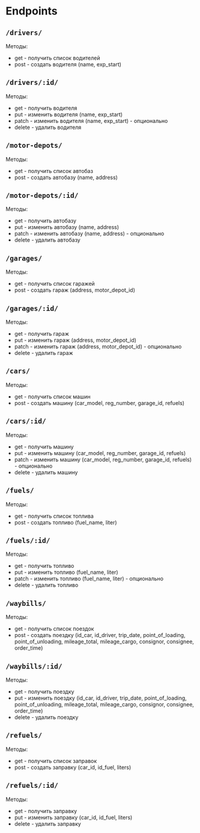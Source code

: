 # Endpoints

## ``` /drivers/ ```

Методы:

* get - получить список водителей
* post - создать водителя (name, exp_start)

## ``` /drivers/:id/ ```
Методы:

* get - получить водителя
* put - изменить водителя (name, exp_start)
* patch - изменить водителя (name, exp_start) - опционально
* delete - удалить водителя

## ``` /motor-depots/ ```
Методы:

* get - получить список автобаз
* post - создать автобазу (name, address)

## ``` /motor-depots/:id/ ```
Методы:

* get - получить автобазу
* put - изменить автобазу (name, address)
* patch - изменить автобазу (name, address) - опционально
* delete - удалить автобазу

## ``` /garages/ ```
Методы:

* get - получить список гаражей
* post - создать гараж (address, motor_depot_id)

## ``` /garages/:id/ ```
Методы:

* get - получить гараж
* put - изменить гараж (address, motor_depot_id)
* patch - изменить гараж (address, motor_depot_id) - опционально
* delete - удалить гараж


## ``` /cars/ ```
Методы:

* get - получить список машин
* post - создать машину (car_model, reg_number, garage_id, refuels)

## ``` /cars/:id/ ```
Методы:

* get - получить машину
* put - изменить машину (car_model, reg_number, garage_id, refuels)
* patch - изменить машину (car_model, reg_number, garage_id, refuels) - опционально
* delete - удалить машину


## ``` /fuels/ ```
Методы:

* get - получить список топлива
* post - создать топливо (fuel_name, liter)

## ``` /fuels/:id/ ```
Методы:

* get - получить топливо
* put - изменить топливо (fuel_name, liter)
* patch - изменить топливо (fuel_name, liter) - опционально
* delete - удалить топливо


## ``` /waybills/ ```
Методы:

* get - получить список поездок
* post - создать поездку (id_car, id_driver, trip_date, point_of_loading, point_of_unloading, mileage_total, mileage_cargo, consignor, consignee, order_time)

## ``` /waybills/:id/ ```
Методы:

* get - получить поездку
* put - изменить поездку (id_car, id_driver, trip_date, point_of_loading, point_of_unloading, mileage_total, mileage_cargo, consignor, consignee, order_time)
* delete - удалить поездку

## ``` /refuels/ ```
Методы:

* get - получить список заправок
* post - создать заправку (car_id, id_fuel, liters)

## ``` /refuels/:id/ ```
Методы:

* get - получить заправку
* put - изменить заправку (car_id, id_fuel, liters)
* delete - удалить заправку
